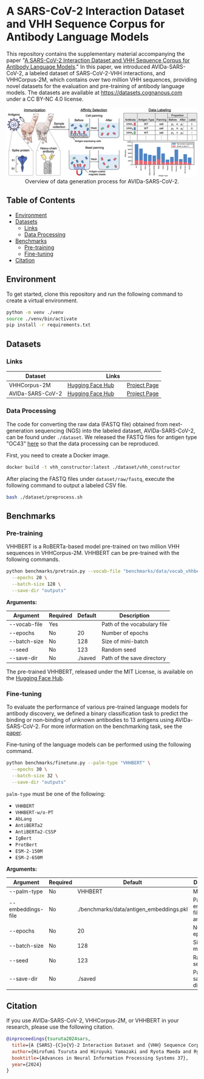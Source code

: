 # A SARS-CoV-2 Interaction Dataset and VHH Sequence Corpus for Antibody Language Models

This repository contains the supplementary material accompanying the paper "[A SARS-CoV-2 Interaction Dataset and VHH Sequence Corpus for Antibody Language Models](https://arxiv.org/abs/2405.18749)."
In this paper, we introduced AVIDa-SARS-CoV-2, a labeled dataset of SARS-CoV-2-VHH interactions, and VHHCorpus-2M, which contains over two million VHH sequences, providing novel datasets for the evaluation and pre-training of antibody language models.
The datasets are available at https://datasets.cognanous.com under a CC BY-NC 4.0 license.

<img src="./docs/images/data_generation_overview.png" alt="dataset-generation-overview">

<div style="text-align: center;">
Overview of data generation process for AVIDa-SARS-CoV-2.
</div>

## Table of Contents

- [Environment](#environment)
- [Datasets](#datasets)
  - [Links](#links)
  - [Data Processing](#data-processing)
- [Benchmarks](#benchmarks)
  - [Pre-training](#pre-training)
  - [Fine-tuning](#fine-tuning)
- [Citation](#citation)

## Environment

To get started, clone this repository and run the following command to create a virtual environment.

```bash
python -m venv ./venv
source ./venv/bin/activate
pip install -r requirements.txt
```

## Datasets

### Links

| Dataset          |                                                                                          Links                                                                                           |
| ---------------- | :--------------------------------------------------------------------------------------------------------------------------------------------------------------------------------------: |
| VHHCorpus-2M     |      [Hugging Face Hub](https://huggingface.co/datasets/COGNANO/VHHCorpus-2M)&nbsp;&nbsp;&nbsp;&nbsp;&nbsp;&nbsp;&nbsp;&nbsp;&nbsp;[Project Page](https://vhh-corpus.cognanous.com)      |
| AVIDa-SARS-CoV-2 | [Hugging Face Hub](https://huggingface.co/datasets/COGNANO/AVIDa-SARS-CoV-2)&nbsp;&nbsp;&nbsp;&nbsp;&nbsp;&nbsp;&nbsp;&nbsp;&nbsp;[Project Page](https://avida-sars-cov-2.cognanous.com) |

### Data Processing

The code for converting the raw data (FASTQ file) obtained from next-generation sequencing (NGS) into the labeled dataset, AVIDa-SARS-CoV-2, can be found under `./dataset`.
We released the FASTQ files for antigen type "OC43" [here](https://drive.google.com/drive/folders/151Njm6OE9G5m8vyzDcn8w8mWye8ULsYU?usp=sharing) so that the data processing can be reproduced.

First, you need to create a Docker image.

```bash
docker build -t vhh_constructor:latest ./dataset/vhh_constructor
```

After placing the FASTQ files under `dataset/raw/fastq`, execute the following command to output a labeled CSV file.

```bash
bash ./dataset/preprocess.sh
```

## Benchmarks

### Pre-training

VHHBERT is a RoBERTa-based model pre-trained on two million VHH sequences in VHHCorpus-2M.
VHHBERT can be pre-trained with the following commands.

```bash
python benchmarks/pretrain.py --vocab-file "benchmarks/data/vocab_vhhbert.txt" \
  --epochs 20 \
  --batch-size 128 \
  --save-dir "outputs"
```

**Arguments:**

| Argument      | Required | Default   | Description                      |
|---------------|----------|-----------|----------------------------------|
| --vocab-file  | Yes      |           | Path of the vocabulary file      |
| --epochs      | No       | 20        | Number of epochs                 |
| --batch-size  | No       | 128       | Size of mini-batch               |
| --seed        | No       | 123       | Random seed                      |
| --save-dir    | No       | ./saved   | Path of the save directory       |

The pre-trained VHHBERT, released under the MIT License, is available on the [Hugging Face Hub](https://huggingface.co/COGNANO/VHHBERT).

### Fine-tuning

To evaluate the performance of various pre-trained language models for antibody discovery, we defined a binary classification task to predict the binding or non-binding of unknown antibodies to 13 antigens using AVIDa-SARS-CoV-2.
For more information on the benchmarking task, see the [paper](https://arxiv.org/abs/2405.18749).

Fine-tuning of the language models can be performed using the following command.

```bash
python benchmarks/finetune.py --palm-type "VHHBERT" \
  --epochs 30 \
  --batch-size 32 \
  --save-dir "outputs"
```

`palm-type` must be one of the following:
- `VHHBERT`
- `VHHBERT-w/o-PT`
- `AbLang`
- `AntiBERTa2`
- `AntiBERTa2-CSSP`
- `IgBert`
- `ProtBert`
- `ESM-2-150M`
- `ESM-2-650M`

**Arguments:**

| Argument          | Required | Default                                  | Description                          |
| ----------------- | -------- | ---------------------------------------- | ------------------------------------ |
| --palm-type       | No       | VHHBERT                                  | Model name                           |
| --embeddings-file | No       | ./benchmarks/data/antigen_embeddings.pkl | Path of embeddings file for antigens |
| --epochs          | No       | 20                                       | Number of epochs                     |
| --batch-size      | No       | 128                                      | Size of mini-batch                   |
| --seed            | No       | 123                                      | Random seed                          |
| --save-dir        | No       | ./saved                                  | Path of the save directory           |

## Citation

If you use AVIDa-SARS-CoV-2, VHHCorpus-2M, or VHHBERT in your research, please use the following citation.

```bibtex
@inproceedings{tsuruta2024sars,
  title={A {SARS}-{C}o{V}-2 Interaction Dataset and {VHH} Sequence Corpus for Antibody Language Models},
  author={Hirofumi Tsuruta and Hiroyuki Yamazaki and Ryota Maeda and Ryotaro Tamura and Akihiro Imura},
  booktitle={Advances in Neural Information Processing Systems 37},
  year={2024}
}
```
